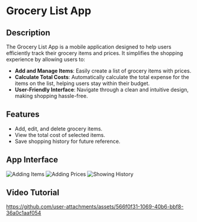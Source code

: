# Grocery List App

## Description
The Grocery List App is a mobile application designed to help users efficiently track their grocery items and prices. It simplifies the shopping experience by allowing users to:

- **Add and Manage Items**: Easily create a list of grocery items with prices.
- **Calculate Total Costs**: Automatically calculate the total expense for the items on the list, helping users stay within their budget.
- **User-Friendly Interface**: Navigate through a clean and intuitive design, making shopping hassle-free.

## Features
- Add, edit, and delete grocery items.
- View the total cost of selected items.
- Save shopping history for future reference.

## App Interface
![Adding Items](https://github.com/user-attachments/assets/a5ea14c2-eb55-45e1-8430-c9e09e7bcc39)
![Adding Prices](https://github.com/user-attachments/assets/9a1ff521-f525-460c-993b-a6de616466c2)
![Showing History](https://github.com/user-attachments/assets/3e780efd-46d7-446d-bbe3-27a3a731016a)

## Video Tutorial
https://github.com/user-attachments/assets/566f0f31-1069-40b6-bbf8-36a0c1aaf054
